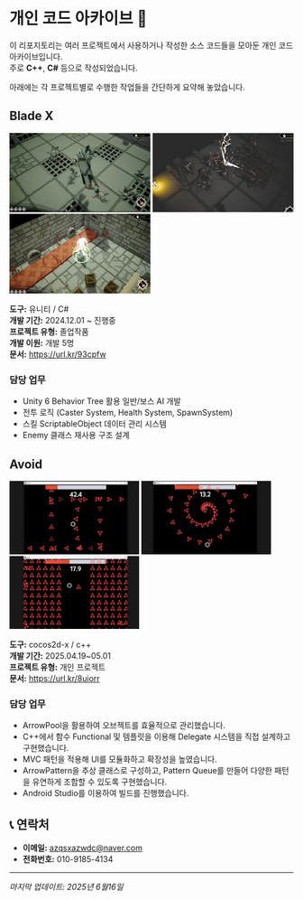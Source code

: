# 개인 코드 아카이브 📁

이 리포지토리는 여러 프로젝트에서 사용하거나 작성한 소스 코드들을 모아둔 개인 코드 아카이브입니다.  
주로 **C++**, **C#** 등으로 작성되었습니다.

아래에는 각 프로젝트별로 수행한 작업들을 간단하게 요약해 놓았습니다.



## Blade X
<p align="left">
  <img src="Image/bladex_1.png" alt="BladeX 이미지" width="250"/>
  <img src="Image/bladex_2.png" alt="BladeX 이미지" width="250"/>
  <img src="Image/bladex_3.png" alt="BladeX 이미지" width="250"/>
</p>

**도구:** 유니티 / C#  
**개발 기간:** 2024.12.01 ~ 진행중  
**프로젝트 유형:** 졸업작품  
**개발 이원:** 개발 5명  
**문서:** https://url.kr/93cpfw


### 담당 업무
- Unity 6 Behavior Tree 활용 일반/보스 AI 개발
- 전투 로직 (Caster System, Health System, SpawnSystem)
- 스킬 ScriptableObject 데이터 관리 시스템
- Enemy 클래스 재사용 구조 설계



## Avoid
<p align="left">
  <img src="Image/Avoid_1.png" alt="Avoid1" width="230"/>
  <img src="Image/Avoid_2.png" alt="Avoid2" width="230"/>
  <img src="Image/Avoid_3.png" alt="Avoid3" width="230"/>
</p>

**도구:** cocos2d-x / c++  
**개발 기간:** 2025.04.19~05.01  
**프로젝트 유형:** 개인 프로젝트  
**문서:** https://url.kr/8uiorr


### 담당 업무
- ArrowPool을 활용하여 오브젝트를 효율적으로 관리했습니다.
-  C++에서 함수 Functional 및 템플릿을 이용해 Delegate 시스템을 직접 설계하고 구현했습니다.
- MVC 패턴을 적용해 UI를 모듈화하고 확장성을 높였습니다.
- ArrowPattern을 추상 클래스로 구성하고, Pattern Queue를 만들어 다양한 패턴을 유연하게 조합할 수 있도록 구현했습니다.  
- Android Studio를 이용하여 빌드를 진행했습니다.
















## 📞 연락처

- **이메일:** azqsxazwdc@naver.com
- **전화번호:** 010-9185-4134

---
*마지막 업데이트: 2025년 6월16일*